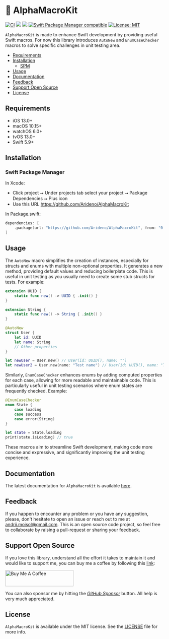 # 🐺 AlphaMacroKit

[![CI](https://github.com/Arideno/AlphaMacroKit/workflows/CI/badge.svg)](https://actions-badge.atrox.dev/Arideno/AlphaMacroKit/goto)
[![](https://img.shields.io/endpoint?url=https%3A%2F%2Fswiftpackageindex.com%2Fapi%2Fpackages%2FArideno%2FAlphaMacroKit%2Fbadge%3Ftype%3Dswift-versions)](https://swiftpackageindex.com/Arideno/AlphaMacroKit)
[![](https://img.shields.io/endpoint?url=https%3A%2F%2Fswiftpackageindex.com%2Fapi%2Fpackages%2FArideno%2FAlphaMacroKit%2Fbadge%3Ftype%3Dplatforms)](https://swiftpackageindex.com/Arideno/AlphaMacroKit)
[![Swift Package Manager compatible](https://img.shields.io/badge/Swift%20Package%20Manager-compatible-brightgreen.svg)](https://github.com/apple/swift-package-manager)
[![License: MIT](https://img.shields.io/badge/License-MIT-yellow.svg)](https://opensource.org/licenses/MIT)

`AlphaMacroKit` is made to enhance Swift development by providing useful Swift macros. For now this library introduces `AutoNew` and `EnumCaseChecker` macros to solve specific challenges in unit testing area.

- [Requirements](#requirements)
- [Installation](#installation)
  - [SPM](#swift-package-manager)
- [Usage](#usage)
- [Documentation](#documentation)
- [Feedback](#feedback)
- [Support Open Source](#support-open-source)
- [License](#license)

## Requirements

- iOS 13.0+
- macOS 10.15+
- watchOS 6.0+
- tvOS 13.0+
- Swift 5.9+

## Installation

### Swift Package Manager

In Xcode:

- Click project ⭢ Under projects tab select your project ⭢ Package Dependencies ⭢ Plus icon
- Use this URL https://github.com/Arideno/AlphaMacroKit

In Package.swift:

```swift
dependencies: [
    .package(url: "https://github.com/Arideno/AlphaMacroKit", from: "0.1.0")
]
```

## Usage

The `AutoNew` macro simplifies the creation of instances, especially for structs and enums with multiple non-optional properties. It generates a new method, providing default values and reducing boilerplate code. This is useful in unit testing as you usually need to create some stub structs for tests. For example:

```swift
extension UUID {
    static func new() -> UUID { .init() }
}

extension String {
    static func new() -> String { .init() }
}

@AutoNew
struct User {
    let id: UUID
    let name: String
    // Other properties
}

let newUser = User.new() // User(id: UUID(), name: "")
let newUser2 = User.new(name: "Test name") // User(id: UUID(), name: "Test name")
```

Similarly, `EnumCaseChecker` enhances enums by adding computed properties for each case, allowing for more readable and maintainable code. This is particularly useful in unit testing scenarios where enum states are frequently checked. Example:

```swift
@EnumCaseChecker
enum State {
    case loading
    case success
    case error(String)
}

let state = State.loading
print(state.isLoading) // true
```

These macros aim to streamline Swift development, making code more concise and expressive, and significantly improving the unit testing experience.

## Documentation

The latest documentation for `AlphaMacroKit` is available
[here](https://swiftpackageindex.com/Arideno/AlphaMacroKit/main/documentation/alphamacrokit).

## Feedback

If you happen to encounter any problem or you have any suggestion, please, don't hesitate to open an issue or reach out to me at [andrii.moisol@gmail.com](mailto:andrii.moisol@gmail.com).
This is an open source code project, so feel free to collaborate by raising a pull-request or sharing your feedback.

## Support Open Source

If you love this library, understand all the effort it takes to maintain it and would like to support me, you can buy me a coffee by following this [link](https://www.buymeacoffee.com/andriimoisol):

<a href="https://www.buymeacoffee.com/andriimoisol" target="_blank"><img src="https://cdn.buymeacoffee.com/buttons/default-orange.png" alt="Buy Me A Coffee" style="height: 51px !important;width: 217px !important;" ></a>

You can also sponsor me by hitting the [_GitHub Sponsor_](https://github.com/sponsors/Arideno) button. All help is very much appreciated.

## License

`AlphaMacroKit` is available under the MIT license. See the [LICENSE](/LICENSE) file for more info.
